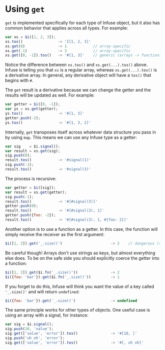 # Using `get`

`get` is implemented specifically for each type of Infuse object, but it also
has common behavior that applies across all types. For example:

```js
var xs = $i([1, 2, 3]);
xs.tos()                -> 'I[1, 2, 3]'
xs.get(0)               -> 1            // array-specific
xs.get(-1)              -> 3            // array-specific
xs.get([0, -1]).tos()   -> '#[1, 3]'    // generic (arrays -> functions)
```

Notice the difference between `xs.tos()` and `xs.get(...).tos()` above. Infuse
is telling you that `xs` is a regular array, whereas `xs.get(...).tos()` is a
derivative array. In general, any derivative object will have a `tos()` that
begins with `#`.

The `get` result is a derivative because we can change the getter and the
results will be updated as well. For example:

```js
var getter = $i([0, -1]);
var ys = xs.get(getter);
ys.tos()                -> '#[1, 3]'
getter.push(-2);
ys.tos()                -> '#[1, 3, 2]'
```

Internally, `get` transposes itself across whatever data structure you pass in
by using `map`. This means we can use any Infuse type as a getter:

```js
var sig    = $i.signal();
var result = xs.get(sig);
sig.push(0);
result.tos()            -> '#signal(1)'
sig.push(-1);
result.tos()            -> '#signal(3)'
```

The process is recursive:

```js
var getter = $i([sig]);
var result = xs.get(getter);
sig.push(-1);
result.tos()            -> '#[#signal(3)]'
getter.push(0);
result.tos()            -> '#[#signal(3), 1]'
getter.push({foo: -2});
result.tos()            -> '#[#signal(3), 1, #{foo: 2}]'
```

Another option is to use a function as a getter. In this case, the function
will simply receive the receiver as the first argument:

```js
$i([1, 2]).get('_.size()')                      -> 2    // dangerous (see below)
```

Be careful though! Arrays don't use strings as keys, but almost everything else
does. To be on the safe side you should explicitly coerce the getter into a
function:

```js
$i([1, 2]).get($i.fn('_.size()'))               -> 2
$i({foo: 'bar'}).get($i.fn('_.size()'))         -> 1
```

If you forget to do this, Infuse will think you want the value of a key called
`'_.size()'` and will return `undefined`:

```js
$i({foo: 'bar'}).get('_.size()')                -> undefined
```

The same principle works for other types of objects. One useful case is using
an array with a signal, for instance:

```js
var sig = $i.signal();
sig.push(10, 'value');
sig.get(['value', 'error']).tos()               -> '#[10, ]'
sig.push('uh oh', 'error');
sig.get(['value', 'error']).tos()               -> '#[, uh oh]'

```
